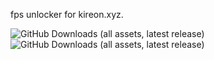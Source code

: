 fps unlocker for kireon.xyz.

<img alt="GitHub Downloads (all assets, latest release)" src="https://img.shields.io/github/downloads/copyrighttxt/kfu/1.0.0/total">

<img alt="GitHub Downloads (all assets, latest release)" src="https://img.shields.io/github/downloads/copyrighttxt/kfu/latest/total">
